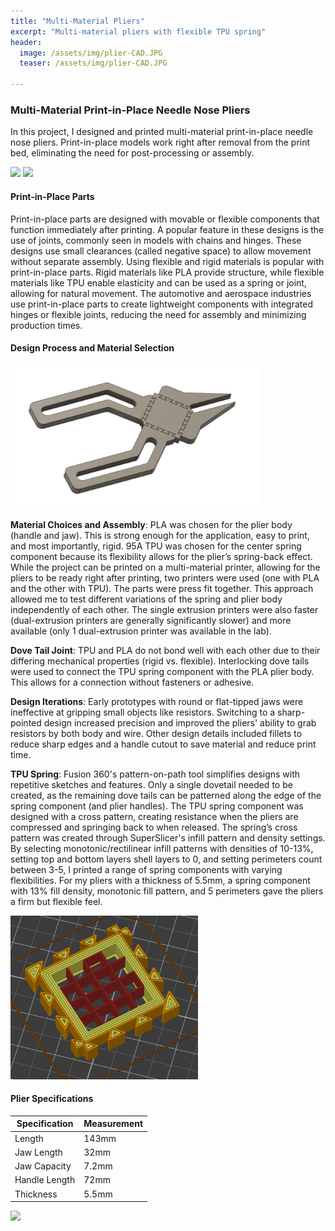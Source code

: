```yaml
---
title: "Multi-Material Pliers"
excerpt: "Multi-material pliers with flexible TPU spring"
header:
  image: /assets/img/plier-CAD.JPG
  teaser: /assets/img/plier-CAD.JPG
   
---
```


### Multi-Material Print-in-Place Needle Nose Pliers

In this project, I designed and printed multi-material print-in-place needle nose pliers. Print-in-place models work right after removal from the print bed, eliminating the need for post-processing or assembly.

<img src="/assets/img/plier-1.png" width="250"/>
<img src="/assets/img/plier-2.png" width="250"/>

#### Print-in-Place Parts
Print-in-place parts are designed with movable or flexible components that function immediately after printing. A popular feature in these designs is the use of joints, commonly seen in models with chains and hinges. These designs use small clearances (called negative space) to allow movement without separate assembly. Using flexible and rigid materials is popular with print-in-place parts. Rigid materials like PLA provide structure, while flexible materials like TPU enable elasticity and can be used as a spring or joint, allowing for natural movement. The automotive and aerospace industries use print-in-place parts to create lightweight components with integrated hinges or flexible joints, reducing the need for assembly and minimizing production times.

#### Design Process and Material Selection

<img src="/assets/img/plier-CAD.png" style="width: 400px"/>

**Material Choices and Assembly**: PLA was chosen for the plier body (handle and jaw). This is strong enough for the application, easy to print, and most importantly, rigid.  95A TPU was chosen for the center spring component because its flexibility allows for the plier’s spring-back effect. While the project can be printed on a multi-material printer, allowing for the pliers to be ready right after printing, two printers were used (one with PLA and the other with TPU). The parts were press fit together. This approach allowed me to test different variations of the spring and plier body independently of each other. The single extrusion printers were also faster (dual-extrusion printers are generally significantly slower) and more available (only 1 dual-extrusion printer was available in the lab).

**Dove Tail Joint**: TPU and PLA do not bond well with each other due to their differing mechanical properties (rigid vs. flexible). Interlocking dove tails were used to connect the TPU spring component with the PLA plier body. This allows for a connection without fasteners or adhesive.

**Design Iterations**: Early prototypes with round or flat-tipped jaws were ineffective at gripping small objects like resistors. Switching to a sharp-pointed design increased precision and improved the pliers' ability to grab resistors by both body and wire. Other design details included fillets to reduce sharp edges and a handle cutout to save material and reduce print time.

**TPU Spring**: Fusion 360's pattern-on-path tool simplifies designs with repetitive sketches and features. Only a single dovetail needed to be created, as the remaining dove tails can be patterned along the edge of the spring component (and plier handles). The TPU spring component was designed with a cross pattern, creating resistance when the pliers are compressed and springing back to when released. The spring’s cross pattern was created through SuperSlicer's infill pattern and density settings. By selecting monotonic/rectilinear infill patterns with densities of 10-13%, setting top and bottom layers shell layers to 0, and setting perimeters count between 3-5, I printed a range of spring components with varying flexibilities. For my pliers with a thickness of 5.5mm, a spring component with 13% fill density, monotonic fill pattern, and 5 perimeters gave the pliers a firm but flexible feel.

<img src="/assets/img/plier-spring.png" style="width: 300px">

#### Plier Specifications

| Specification     | Measurement |
|-------------------|-------------|
| Length            | 143mm       |
| Jaw Length        | 32mm        |
| Jaw Capacity      | 7.2mm       |
| Handle Length     | 72mm        |
| Thickness         | 5.5mm       |

<img src="/assets/img/pliers-working.GIF" style="width: 400px">


